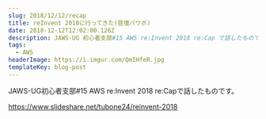 ```yaml
---
slug: 2018/12/12/recap
title: reInvent 2018に行ってきた(登壇パワポ)
date: 2018-12-12T12:02:00.126Z
description: JAWS-UG 初心者支部#15 AWS re:Invent 2018 re:Cap で話したものです。
tags:
  - AWS
headerImage: https://i.imgur.com/QmIHfeR.jpg
templateKey: blog-post
---
```

JAWS-UG初心者支部#15 AWS re:Invent 2018 re:Capで話したものです。

https://www.slideshare.net/tubone24/reinvent-2018
